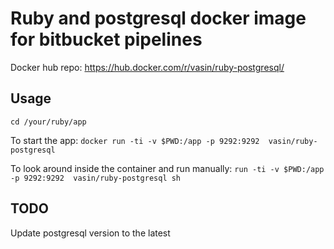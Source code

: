 # Ruby and postgresql docker image for bitbucket pipelines

Docker hub repo: https://hub.docker.com/r/vasin/ruby-postgresql/

## Usage

`cd /your/ruby/app`

To start the app:
`docker run -ti -v $PWD:/app -p 9292:9292  vasin/ruby-postgresql`

To look around inside the container and run manually:
`run -ti -v $PWD:/app -p 9292:9292  vasin/ruby-postgresql sh`

## TODO
Update postgresql version to the latest
